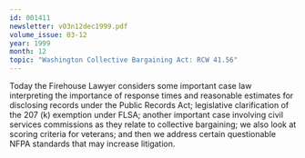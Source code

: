 ```yaml
---
id: 001411
newsletter: v03n12dec1999.pdf
volume_issue: 03-12
year: 1999
month: 12
topic: "Washington Collective Bargaining Act: RCW 41.56"
---
```


Today the Firehouse Lawyer considers some important case law interpreting the importance of response times and reasonable estimates for disclosing records under the Public Records Act; legislative clarification of the 207 (k) exemption under FLSA; another important case involving civil services commissions as they relate to collective bargaining; we also look at scoring criteria for veterans; and then we address certain questionable NFPA standards that may increase litigation.